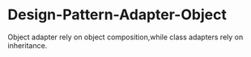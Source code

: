 # Design-Pattern-Adapter-Object
Object adapter rely on object composition,while class adapters rely on inheritance.
